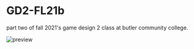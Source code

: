 # GD2-FL21b
part two of fall 2021's game design 2 class at butler community college.

![preview](promo/forest.png)
